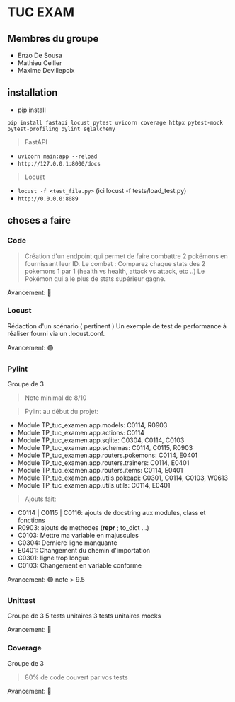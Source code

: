 # TUC EXAM

## Membres du groupe
- Enzo De Sousa
- Mathieu Cellier
- Maxime Devillepoix

## installation
- pip install
```
pip install fastapi locust pytest uvicorn coverage httpx pytest-mock pytest-profiling pylint sqlalchemy 
```

> FastAPI
- ```uvicorn main:app --reload```
- ```http://127.0.0.1:8000/docs```

> Locust
- ```locust -f <test_file.py>``` (ici locust -f tests/load_test.py)
- ```http://0.0.0.0:8089```


## choses a faire

### Code
> Création d'un endpoint qui permet de faire combattre 2 pokémons en fournissant leur ID.
Le combat : 
Comparez chaque stats des 2 pokemons 1 par 1 (health vs health, attack vs attack, etc ..)
Le Pokémon qui a le plus de stats supérieur gagne.

Avancement: 🔴

### Locust
Rédaction d'un scénario ( pertinent )
Un exemple de test de performance à réaliser fourni via un .locust.conf.

Avancement: 🟢

### Pylint
Groupe de 3
> Note minimal de 8/10

> Pylint au début du projet:
 - Module TP_tuc_examen.app.models: C0114, R0903
 - Module TP_tuc_examen.app.actions: C0114
 - Module TP_tuc_examen.app.sqlite: C0304, C0114, C0103
 - Module TP_tuc_examen.app.schemas: C0114, C0115, R0903
 - Module TP_tuc_examen.app.routers.pokemons: C0114, E0401
 - Module TP_tuc_examen.app.routers.trainers: C0114, E0401
 - Module TP_tuc_examen.app.routers.items: C0114, E0401
 - Module TP_tuc_examen.app.utils.pokeapi: C0301, C0114, C0103, W0613
 - Module TP_tuc_examen.app.utils.utils: C0114, E0401

> Ajouts fait:
 - C0114 | C0115 | C0116: ajouts de docstring aux modules, class et fonctions
 - R0903: ajouts de methodes (__repr__ ; to_dict ...)
 - C0103: Mettre ma variable en majuscules
 - C0304: Derniere ligne manquante
 - E0401: Changement du chemin d'importation
 - C0301: ligne trop longue
 - C0103: Changement en variable conforme

Avancement: 🟢 note > 9.5

### Unittest
Groupe de 3
5 tests unitaires
3 tests unitaires mocks

Avancement: 🔴

### Coverage
Groupe de 3
> 80% de code couvert par vos tests

Avancement: 🔴

